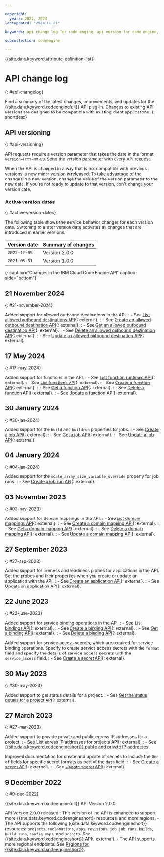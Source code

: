 ```yaml
---

copyright:
  years: 2022, 2024
lastupdated: "2024-11-21"

keywords: api change log for code engine, api version for code engine, change log for api in code engine, api history for code engine, change log, api version history

subcollection: codeengine

---
```


{{site.data.keyword.attribute-definition-list}}

# API change log
{: #api-changelog}

Find a summary of the latest changes, improvements, and updates for the {{site.data.keyword.codeenginefull}} API plug-in. Changes to existing API versions are designed to be compatible with existing client applications. 
{: shortdesc}

## API versioning
{: #api-versioning}

API requests require a version parameter that takes the date in the format `version=YYYY-MM-DD`. Send the version parameter with every API request.

When the API is changed in a way that is not compatible with previous versions, a new minor version is released. To take advantage of the changes in a new version, change the value of the version parameter to the new date. If you're not ready to update to that version, don't change your version date.

### Active version dates
{: #active-version-dates}

The following table shows the service behavior changes for each version date. Switching to a later version date activates all changes that are introduced in earlier versions.

| Version date | Summary of changes |
|---|---|
|`2022-12-09`| Version 2.0.0 |
|`2021-03-31`| Version 1.0.0  |
{: caption="Changes in the IBM Cloud Code Engine API" caption-side="bottom"} 

## 21 November 2024
{: #21-november-2024}

Added support for allowed outbound destinations in the API.
:   - See [List allowed outbound destinations API](https://cloud.ibm.com/apidocs/codeengine/v2#list-allowed-outbound-destination){: external}.
:   - See [Create an allowed outbound destination API](https://cloud.ibm.com/apidocs/codeengine/v2#create-allowed-outbound-destination){: external}.
:   - See [Get an allowed outbound destination API](https://cloud.ibm.com/apidocs/codeengine/v2#get-allowed-outbound-destination){: external}.
:   - See [Delete an allowed outbound destination API](https://cloud.ibm.com/apidocs/codeengine/v2#delete-allowed-outbound-destination){: external}.
:   - See [Update an allowed outbound destination API](https://cloud.ibm.com/apidocs/codeengine/v2#update-allowed-outbound-destination){: external}.

## 17 May 2024
{: #17-may-2024}

Added support for functions in the API.
:   - See [List function runtimes API](https://cloud.ibm.com/apidocs/codeengine/v2#list-function-runtimes){: external}.
:   - See [List functions API](https://cloud.ibm.com/apidocs/codeengine/v2#list-functions){: external}.
:   - See [Create a function API](https://cloud.ibm.com/apidocs/codeengine/v2#create-function){: external}.
:   - See [Get a function API](https://cloud.ibm.com/apidocs/codeengine/v2#get-function){: external}.
:   - See [Delete a function API](https://cloud.ibm.com/apidocs/codeengine/v2#delete-function){: external}.
:   - See [Update a function API](https://cloud.ibm.com/apidocs/codeengine/v2#update-function){: external}.

## 30 January 2024
{: #30-jan-2024}

Added support for the `build` and `buildrun` properties for jobs.
:   - See [Create a job API](https://cloud.ibm.com/apidocs/codeengine/v2#create-job){: external}.
:   - See [Get a job API](https://cloud.ibm.com/apidocs/codeengine/v2#get-job){: external}.
:   - See [Update a job API](https://cloud.ibm.com/apidocs/codeengine/v2#update-job){: external}.


## 04 January 2024
{: #04-jan-2024}

Added support for the `scale_array_size_variable_override` property for job runs.
:   - See [Create a job run API](https://cloud.ibm.com/apidocs/codeengine/v2#create-job-run){: external}.


## 03 November 2023
{: #03-nov-2023}

Added support for domain mappings in the API. 
:   - See [List domain mappings API](https://cloud.ibm.com/apidocs/codeengine/v2#list-domain-mappings){: external}.
:   - See [Create a domain mapping API](https://cloud.ibm.com/apidocs/codeengine/v2#create-domain-mapping){: external}.
:   - See [Get a domain mapping API](https://cloud.ibm.com/apidocs/codeengine/v2#get-domain-mapping){: external}.
:   - See [Delete a domain mapping API](https://cloud.ibm.com/apidocs/codeengine/v2#delete-domain-mapping){: external}.
:   - See [Update a domain mapping API](https://cloud.ibm.com/apidocs/codeengine/v2#update-domain-mapping){: external}.


## 27 September 2023
{: #27-sep-2023}

Added support for liveness and readiness probes for applications in the API. Set the probes and their properties when you create or update an application with the API.
:   - See [Create an application API](https://cloud.ibm.com/apidocs/codeengine/v2#create-app){: external}.
:   - See [Update an application API](https://cloud.ibm.com/apidocs/codeengine/v2#update-app){: external}.


## 22 June 2023
{: #22-june-2023}

Added support for service binding operations in the API.
:   - See [List bindings API](https://cloud.ibm.com/apidocs/codeengine/v2#list-bindings){: external}.
:   - See [Create a binding API](https://cloud.ibm.com/apidocs/codeengine/v2#create-binding){: external}.
:   - See [Get a binding API](https://cloud.ibm.com/apidocs/codeengine/v2#get-binding){: external}.
:   - See [Delete a binding API](https://cloud.ibm.com/apidocs/codeengine/v2#delete-binding){: external}.

Added support for service access secrets, which are required for service binding operations. Specify to create service access secrets with the `format` field and specify the details of service access secrets with the `service_access` field.
:   - See [Create a secret API](https://cloud.ibm.com/apidocs/codeengine/v2#create-secret){: external}.



## 30 May 2023
{: #30-may-2023}

Added support to get status details for a project.
:   - See [Get the status details for a project API](https://cloud.ibm.com/apidocs/codeengine/v2#get-project-status-details){: external}.

## 27 March 2023
{: #27-mar-2023}

Added support to provide private and public egress IP addresses for a project.
:   - See [List egress IP addresses for projects API](https://cloud.ibm.com/apidocs/codeengine/v2#get-project-egress-ips){: external}.
:   - See [{{site.data.keyword.codeengineshort}} public and private IP addresses](/docs/codeengine?topic=codeengine-network-addresses).


Improved documentation for create and update of secrets to include the `One of` fields for specific secret formats as part of the `data` field. 
:   - See [Create a secret API](https://cloud.ibm.com/apidocs/codeengine/v2#create-secret){: external}.
:   - See [Update secret API](https://cloud.ibm.com/apidocs/codeengine/v2#replace-secret){: external}.


## 9 December 2022
{: #9-dec-2022}

{{site.data.keyword.codeenginefull}} API Version 2.0.0  

API Version 2.0.0 released
:   This version of the API is enhanced to support more {{site.data.keyword.codeengineshort}} resources, and more regions.
    - The API supports the following {{site.data.keyword.codeengineshort}} resources: `projects`, `reclamations`, `apps`, `revisions`, `job`, `job runs`, `builds`, `build runs`, `config maps`, and `secrets`. See [{{site.data.keyword.codeengineshort}} API](https://cloud.ibm.com/apidocs/codeengine){: external}.
    - The API supports more regional endpoints. See [Regions for {{site.data.keyword.codeengineshort}}](/docs/codeengine?topic=codeengine-regions).
